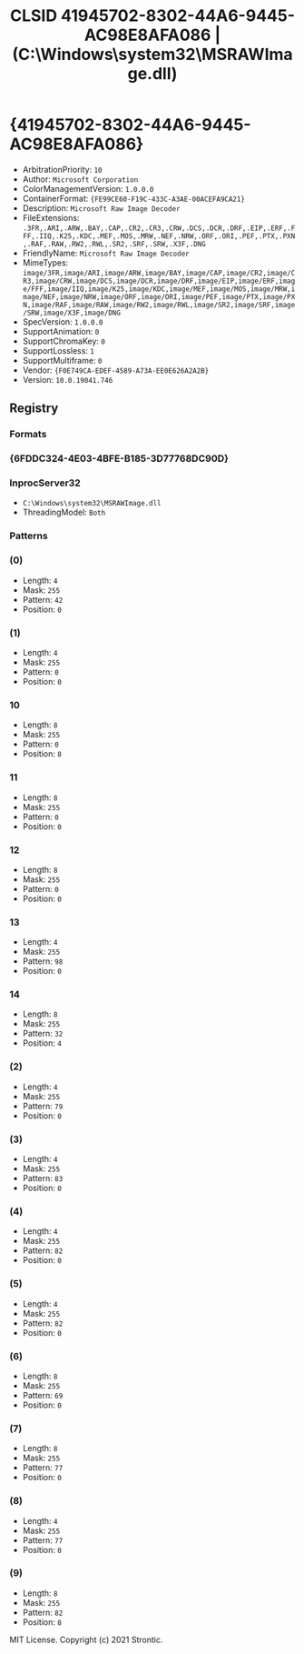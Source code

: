 ﻿---
title: "CLSID 41945702-8302-44A6-9445-AC98E8AFA086 | (C:\\Windows\\system32\\MSRAWImage.dll)"
excerpt: What is COM-Object CLSID 41945702-8302-44A6-9445-AC98E8AFA086?
---

# {41945702-8302-44A6-9445-AC98E8AFA086}

* ArbitrationPriority: `10`
* Author: `Microsoft Corporation`
* ColorManagementVersion: `1.0.0.0`
* ContainerFormat: `{FE99CE60-F19C-433C-A3AE-00ACEFA9CA21}`
* Description: `Microsoft Raw Image Decoder`
* FileExtensions: `.3FR,.ARI,.ARW,.BAY,.CAP,.CR2,.CR3,.CRW,.DCS,.DCR,.DRF,.EIP,.ERF,.FFF,.IIQ,.K25,.KDC,.MEF,.MOS,.MRW,.NEF,.NRW,.ORF,.ORI,.PEF,.PTX,.PXN,.RAF,.RAW,.RW2,.RWL,.SR2,.SRF,.SRW,.X3F,.DNG`
* FriendlyName: `Microsoft Raw Image Decoder`
* MimeTypes: `image/3FR,image/ARI,image/ARW,image/BAY,image/CAP,image/CR2,image/CR3,image/CRW,image/DCS,image/DCR,image/DRF,image/EIP,image/ERF,image/FFF,image/IIQ,image/K25,image/KDC,image/MEF,image/MOS,image/MRW,image/NEF,image/NRW,image/ORF,image/ORI,image/PEF,image/PTX,image/PXN,image/RAF,image/RAW,image/RW2,image/RWL,image/SR2,image/SRF,image/SRW,image/X3F,image/DNG`
* SpecVersion: `1.0.0.0`
* SupportAnimation: `0`
* SupportChromaKey: `0`
* SupportLossless: `1`
* SupportMultiframe: `0`
* Vendor: `{F0E749CA-EDEF-4589-A73A-EE0E626A2A2B}`
* Version: `10.0.19041.746`

## Registry


### Formats


### {6FDDC324-4E03-4BFE-B185-3D77768DC90D}


### InprocServer32

* `C:\Windows\system32\MSRAWImage.dll`
* ThreadingModel: `Both`

### Patterns


### (0)

* Length: `4`
* Mask: `255`
* Pattern: `42`
* Position: `0`

### (1)

* Length: `4`
* Mask: `255`
* Pattern: `0`
* Position: `0`

### 10

* Length: `8`
* Mask: `255`
* Pattern: `0`
* Position: `8`

### 11

* Length: `8`
* Mask: `255`
* Pattern: `0`
* Position: `0`

### 12

* Length: `8`
* Mask: `255`
* Pattern: `0`
* Position: `0`

### 13

* Length: `4`
* Mask: `255`
* Pattern: `98`
* Position: `0`

### 14

* Length: `8`
* Mask: `255`
* Pattern: `32`
* Position: `4`

### (2)

* Length: `4`
* Mask: `255`
* Pattern: `79`
* Position: `0`

### (3)

* Length: `4`
* Mask: `255`
* Pattern: `83`
* Position: `0`

### (4)

* Length: `4`
* Mask: `255`
* Pattern: `82`
* Position: `0`

### (5)

* Length: `4`
* Mask: `255`
* Pattern: `82`
* Position: `0`

### (6)

* Length: `8`
* Mask: `255`
* Pattern: `69`
* Position: `0`

### (7)

* Length: `8`
* Mask: `255`
* Pattern: `77`
* Position: `0`

### (8)

* Length: `4`
* Mask: `255`
* Pattern: `77`
* Position: `0`

### (9)

* Length: `8`
* Mask: `255`
* Pattern: `82`
* Position: `8`

MIT License. Copyright (c) 2021 Strontic.


